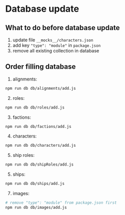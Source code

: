 # Database update

## What to do before database update
1. update file `__mocks__/characters.json`
2. add key `"type": "module"` in `package.json`
3. remove all existing collection in database 

## Order filling database
1. alignments:
```bash
npm run db db/alignments/add.js
```

2. roles:
```bash
npm run db db/roles/add.js
```

3. factions:
```bash
npm run db db/factions/add.js
```

4. characters:
```bash
npm run db db/characters/add.js
```

5. ship roles:
```bash
npm run db db/shipRoles/add.js
```

5. ships:
```bash
npm run db db/ships/add.js
```

7. images:
```bash
# remove "type": "module" from package.json first
npm run db db/images/add.js
```
